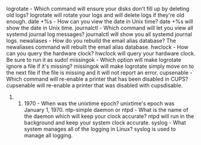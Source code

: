 logrotate - Which command will ensure your disks don't fill up by deleting old logs? logrotate will rotate your logs and will delete logs if they're old enough.
date +%s - How can you view the date in Unix time? date +%s will show the date in Unix time.
journalctl - Which command will let you view all systemd journal log messages? journalctl will show you all systemd journal logs.
newaliases - How do you rebuild the email alias database? The newaliases command will rebuilt the email alias database.
hwclock - How can you query the hardware clock? hwclock will query your hardware clock. Be sure to run it as sudo!
missingok - Which option will make logrotate ignore a file if it's missing? missingok will make logrotate simply move on to the next file if the file is missing and it will not report an error.
cupsenable - Which command will re-enable a printer that has been disabled in CUPS? cupsenable <printername> will re-enable a printer that was disabled with cupsdisable.
1. 1. 1970 - When was the unixtime epoch? unixtime's epoch was January 1, 1970.
ntp-simple daemon or ntpd - What is the name of the daemon which will keep your clock accurate? ntpd will run in the background and keep your system clock accurate.
syslog - What system manages all of the logging in Linux? syslog is used to manage all logging.

